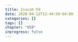 ```yaml
---
title: Isaiah 59
date: 2020-04-12T12:44:50-04:00
categories: []
tags: []
chapter: "059"
inprogress: false
---
```


